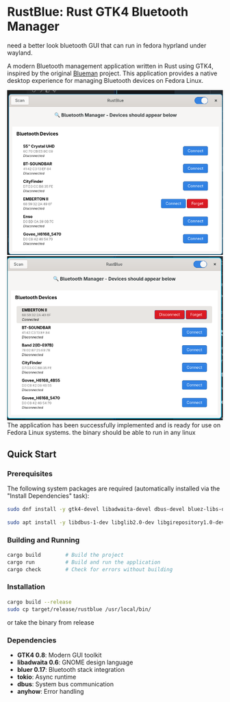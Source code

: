 # RustBlue: Rust GTK4 Bluetooth Manager

need a better look bluetooth GUI that can run in fedora hyprland under wayland.


A modern Bluetooth management application written in Rust using GTK4, inspired by the original [Blueman](https://github.com/blueman-project/blueman) project. This application provides a native desktop experience for managing Bluetooth devices on Fedora Linux.

![alt text](image.png)
![alt text](image-1.png)
The application has been successfully implemented and is ready for use on Fedora Linux systems.
the binary should be able to run in any linux

## Quick Start

### Prerequisites

The following system packages are required (automatically installed via the "Install Dependencies" task):

```bash
sudo dnf install -y gtk4-devel libadwaita-devel dbus-devel bluez-libs-devel
```
```bash
sudo apt install -y libdbus-1-dev libglib2.0-dev libgirepository1.0-dev libgdk-pixbuf2.0-dev libpango1.0-dev libgraphene-1.0-dev libgtk-4-dev libadwaita-1-dev pkg-config
```

### Building and Running

   ```bash
   cargo build        # Build the project
   cargo run          # Build and run the application
   cargo check        # Check for errors without building
   ```

### Installation

```bash
cargo build --release
sudo cp target/release/rustblue /usr/local/bin/
```

or take the binary from release


### Dependencies

- **GTK4 0.8**: Modern GUI toolkit
- **libadwaita 0.6**: GNOME design language
- **bluer 0.17**: Bluetooth stack integration
- **tokio**: Async runtime
- **dbus**: System bus communication
- **anyhow**: Error handling
